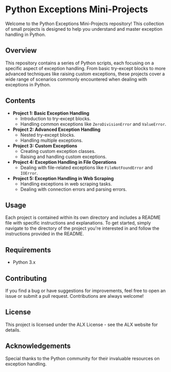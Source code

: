 # Python Exceptions Mini-Projects

Welcome to the Python Exceptions Mini-Projects repository! This collection of small projects is designed to help you understand and master exception handling in Python.

## Overview

This repository contains a series of Python scripts, each focusing on a specific aspect of exception handling. From basic try-except blocks to more advanced techniques like raising custom exceptions, these projects cover a wide range of scenarios commonly encountered when dealing with exceptions in Python.

## Contents

- **Project 1: Basic Exception Handling**
  - Introduction to try-except blocks.
  - Handling common exceptions like `ZeroDivisionError` and `ValueError`.
- **Project 2: Advanced Exception Handling**
  - Nested try-except blocks.
  - Handling multiple exceptions.
- **Project 3: Custom Exceptions**
  - Creating custom exception classes.
  - Raising and handling custom exceptions.
- **Project 4: Exception Handling in File Operations**
  - Dealing with file-related exceptions like `FileNotFoundError` and `IOError`.
- **Project 5: Exception Handling in Web Scraping**
  - Handling exceptions in web scraping tasks.
  - Dealing with connection errors and parsing errors.

## Usage

Each project is contained within its own directory and includes a README file with specific instructions and explanations. To get started, simply navigate to the directory of the project you're interested in and follow the instructions provided in the README.

## Requirements

- Python 3.x

## Contributing

If you find a bug or have suggestions for improvements, feel free to open an issue or submit a pull request. Contributions are always welcome!

## License

This project is licensed under the ALX License - see the ALX website  for details.

## Acknowledgements

Special thanks to the Python community for their invaluable resources on exception handling.



